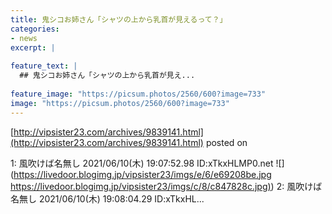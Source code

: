 ```yaml
---
title: 鬼シコお姉さん「シャツの上から乳首が見えるって？」
categories:
- news
excerpt: |
  
feature_text: |
  ## 鬼シコお姉さん「シャツの上から乳首が見え...
  
feature_image: "https://picsum.photos/2560/600?image=733"
image: "https://picsum.photos/2560/600?image=733"
---
```


[http://vipsister23.com/archives/9839141.html](http://vipsister23.com/archives/9839141.html)
posted on 

<!--more-->

1: 風吹けば名無し 2021/06/10(木) 19:07:52.98 ID:xTkxHLMP0.net ![](https://livedoor.blogimg.jp/vipsister23/imgs/e/6/e69208be.jpg [https://livedoor.blogimg.jp/vipsister23/imgs/c/8/c847828c.jpg)](https://livedoor.blogimg.jp/vipsister23/imgs/c/8/c847828c.jpg)) 2: 風吹けば名無し 2021/06/10(木) 19:08:04.29 ID:xTkxHL...
